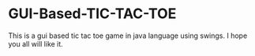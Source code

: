 # GUI-Based-TIC-TAC-TOE
This is a gui based tic tac toe game in java language using swings. I hope you all will like it.
